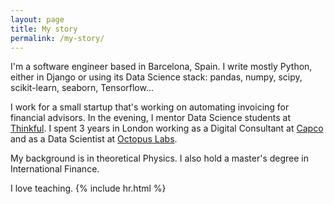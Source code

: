 ```yaml
---
layout: page
title: My story
permalink: /my-story/
---
```

I'm a software engineer based in Barcelona, Spain. I write mostly Python, either in Django or using its Data Science stack: pandas, numpy, scipy, scikit-learn, seaborn, Tensorflow...

I work for a small startup that's working on automating invoicing for financial advisors. In the evening, I mentor Data Science students at [Thinkful](https://www.thinkful.com/). I spent 3 years in London working as a Digital Consultant at [Capco](https://capco.com/) and as a Data Scientist at [Octopus Labs](https://octopuslabs.com/).

My background is in theoretical Physics. I also hold a master's degree in International Finance.

I love teaching.
{% include hr.html %}
